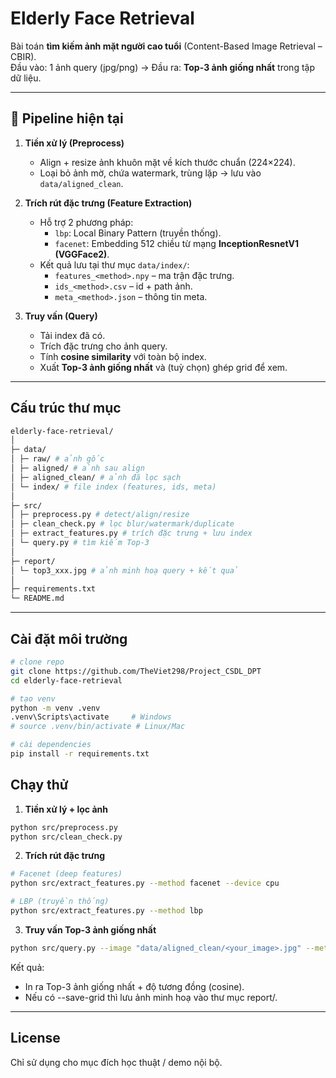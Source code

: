 # Elderly Face Retrieval

Bài toán **tìm kiếm ảnh mặt người cao tuổi** (Content-Based Image Retrieval – CBIR).  
Đầu vào: 1 ảnh query (jpg/png) → Đầu ra: **Top-3 ảnh giống nhất** trong tập dữ liệu.  

---

## 📌 Pipeline hiện tại

1. **Tiền xử lý (Preprocess)**
   - Align + resize ảnh khuôn mặt về kích thước chuẩn (224×224).
   - Loại bỏ ảnh mờ, chứa watermark, trùng lặp → lưu vào `data/aligned_clean`.

2. **Trích rút đặc trưng (Feature Extraction)**
   - Hỗ trợ 2 phương pháp:
     - `lbp`: Local Binary Pattern (truyền thống).
     - `facenet`: Embedding 512 chiều từ mạng **InceptionResnetV1 (VGGFace2)**.
   - Kết quả lưu tại thư mục `data/index/`:
     - `features_<method>.npy` – ma trận đặc trưng.
     - `ids_<method>.csv` – id + path ảnh.
     - `meta_<method>.json` – thông tin meta.

3. **Truy vấn (Query)**
   - Tải index đã có.
   - Trích đặc trưng cho ảnh query.
   - Tính **cosine similarity** với toàn bộ index.
   - Xuất **Top-3 ảnh giống nhất** và (tuỳ chọn) ghép grid để xem.

---

## Cấu trúc thư mục
```bash
elderly-face-retrieval/
│
├─ data/
│ ├─ raw/ # ảnh gốc
│ ├─ aligned/ # ảnh sau align
│ ├─ aligned_clean/ # ảnh đã lọc sạch
│ └─ index/ # file index (features, ids, meta)
│
├─ src/
│ ├─ preprocess.py # detect/align/resize
│ ├─ clean_check.py # lọc blur/watermark/duplicate
│ ├─ extract_features.py # trích đặc trưng + lưu index
│ └─ query.py # tìm kiếm Top-3
│
├─ report/
│ └─ top3_xxx.jpg # ảnh minh hoạ query + kết quả
│
├─ requirements.txt
└─ README.md

```
---

## Cài đặt môi trường

```bash
# clone repo
git clone https://github.com/TheViet298/Project_CSDL_DPT
cd elderly-face-retrieval

# tạo venv
python -m venv .venv
.venv\Scripts\activate     # Windows
# source .venv/bin/activate # Linux/Mac

# cài dependencies
pip install -r requirements.txt

```
## Chạy thử
1. **Tiền xử lý + lọc ảnh**
```bash
python src/preprocess.py
python src/clean_check.py
```
2. **Trích rút đặc trưng**
```bash
# Facenet (deep features)
python src/extract_features.py --method facenet --device cpu

# LBP (truyền thống)
python src/extract_features.py --method lbp
```
3. **Truy vấn Top-3 ảnh giống nhất**
```bash
python src/query.py --image "data/aligned_clean/<your_image>.jpg" --method facenet --device cpu --save-grid
```
Kết quả:
 - In ra Top-3 ảnh giống nhất + độ tương đồng (cosine).
 - Nếu có --save-grid thì lưu ảnh minh hoạ vào thư mục report/.

---
## License
Chỉ sử dụng cho mục đích học thuật / demo nội bộ.
